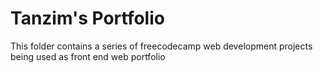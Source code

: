# Tanzim's Portfolio
This folder contains a series of freecodecamp web development projects being used as front end web portfolio
